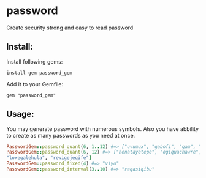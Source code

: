 # password
Create security strong and easy to read password
## Install:
Install following gems:
```
install gem password_gem
```
Add it to your Gemfile:
```
gem "password_gem"
```

## Usage:
 You may generate password with numerous symbols. Also you have abbility to create as many passwords as you need at once.
 ``` ruby
PasswordGem::password_quant(6, 1..12) #=> ["uvumux", "gabofi", "gam", "epang", "j", "ikumigogan"]
PasswordGem::password_quant(6, 12) #=> ["henatayetepe", "ogiquachawre", "nekucevatobi", "pegiyunopose", 
"loxegalehula", "rewigejeqife"]
PasswordGem::password_fixed(4) #=> "viyo"
PasswordGem::password_interval(3..10) #=> "raqasiqibu"

